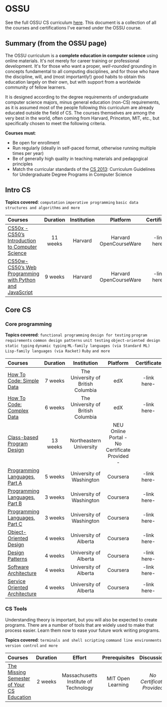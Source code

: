 # OSSU
See the full OSSU CS curriculum [here](https://github.com/ossu/computer-science).
This document is a collection of all the courses and certifications I've earned under the OSSU course.

## Summary (from the OSSU page)

The OSSU curriculum is a **complete education in computer science** using online materials.
It's not merely for career training or professional development.
It's for those who want a proper, *well-rounded* grounding in concepts fundamental to all computing disciplines,
and for those who have the discipline, will, and (most importantly!) good habits to obtain this education largely on their own,
but with support from a worldwide community of fellow learners.

It is designed according to the degree requirements of undergraduate computer science majors, minus general education (non-CS) requirements,
as it is assumed most of the people following this curriculum are already educated outside the field of CS.
The courses themselves are among the very best in the world, often coming from Harvard, Princeton, MIT, etc.,
but specifically chosen to meet the following criteria.

**Courses must**:
- Be open for enrollment
- Run regularly (ideally in self-paced format, otherwise running multiple times per year)
- Be of generally high quality in teaching materials and pedagogical principles
- Match the curricular standards of the [CS 2013](https://github.com/ossu/computer-science/blob/master/CURRICULAR_GUIDELINES.md): Curriculum Guidelines for Undergraduate Degree Programs in Computer Science

## Intro CS

**Topics covered**:
`computation`
`imperative programming`
`basic data structures and algorithms`
`and more`

Courses | Duration | Institution | Platform | Certificate
:-- | :--: | :--: | :--: | :--: 
[CS50x - CS50’s Introduction to Computer Science](https://cs50.harvard.edu/x/2024/) | 11 weeks | Harvard | Harvard OpenCourseWare | -link here-
[CS50w- CS50’s Web Programming with Python and JavaScript](https://cs50.harvard.edu/web/2020/) | 9 weeks | Harvard | Harvard OpenCourseWare | -link here-

## Core CS

### Core programming
**Topics covered**:
`functional programming`
`design for testing`
`program requirements`
`common design patterns`
`unit testing`
`object-oriented design`
`static typing`
`dynamic typing`
`ML-family languages (via Standard ML)`
`Lisp-family languages (via Racket)`
`Ruby`
`and more`

Courses | Duration | Institution | Platform | Certificate
:-- | :--: | :--: | :--: | :--: 
[How To Code: Simple Data](https://www.edx.org/course/how-to-code-simple-data) | 7 weeks | The University of British Columbia | edX | -link here-
[How To Code: Complex Data](https://www.edx.org/course/how-to-code-complex-data) | 6 weeks | The University of British Columbia | edX | -link here-
[Class-based Program Design](https://course.ccs.neu.edu/cs2510sp22/index.html) | 13 weeks | Northeastern University | NEU Online Portal - No Certificate Provided -
[Programming Languages, Part A](https://www.coursera.org/learn/programming-languages) | 5 weeks | University of Washington | Coursera | -link here-
[Programming Languages, Part B](https://www.coursera.org/learn/programming-languages-part-b) | 3 weeks | University of Washington | Coursera | -link here-
[Programming Languages, Part C](https://www.coursera.org/learn/programming-languages-part-c) | 3 weeks | University of Washington | Coursera | -link here-
[Object-Oriented Design](https://www.coursera.org/learn/object-oriented-design) | 4 weeks | University of Alberta | Coursera | -link here-
[Design Patterns](https://www.coursera.org/learn/design-patterns) | 4 weeks | University of Alberta | Coursera | -link here-
[Software Architecture](https://www.coursera.org/learn/software-architecture) | 4 weeks | University of Alberta | Coursera | -link here-
[Service Oriented Architecture](https://www.coursera.org/learn/service-oriented-architecture) | 4 weeks | University of Alberta | Coursera | -link here-


### CS Tools
Understanding theory is important, but you will also be expected to create programs. There are a number of tools that are widely used to make that process easier. Learn them now to ease your future work writing programs.

**Topics covered**:
`terminals and shell scripting`
`command line environments`
`version control`
`and more`

Courses | Duration | Effort | Prerequisites | Discussion
:-- | :--: | :--: | :--: | :--:
[The Missing Semester of Your CS Education](https://missing.csail.mit.edu/) | 2 weeks | Massachusetts Institute of Technology | MIT Open Learning | *No Certificate Provided*
